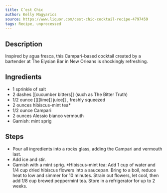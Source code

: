 ```yaml
---
title: C’est Chic
author: Kelly Magyarics
source: https://www.liquor.com/cest-chic-cocktail-recipe-4797459
tags: Recipe, unprocessed
---
```

## Description
Inspired by agua fresca, this Campari-based cocktail created by a bartender at The Elysian Bar in New Orleans is shockingly refreshing.
## Ingredients
- 1 sprinkle of salt
- 2 dashes [[cucumber bitters]] (such as The Bitter Truth)
- 1/2 ounce [[[[lime]] juice]] , freshly squeezed
- 2 ounces hibiscus-mint tea*
- 1/2 ounce Campari
- 2 ounces Alessio bianco vermouth
- Garnish: mint sprig
## Steps
- Pour all ingredients into a rocks glass, adding the Campari and vermouth last.
- Add ice and stir.
- Garnish with a mint sprig. *Hibiscus-mint tea: Add 1 cup of water and 1/4 cup dried hibiscus flowers into a saucepan. Bring to a boil, reduce heat to low and simmer for 10 minutes. Strain out flowers, let cool, then add 1/8 cup brewed peppermint tea. Store in a refrigerator for up to 2 weeks.